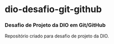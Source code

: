 # dio-desafio-git-github
### Desafio de Projeto da DIO em Git/GitHub
Repositório criado para desafio de projeto da DIO.
